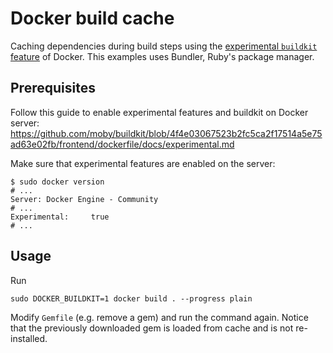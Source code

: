 # Docker build cache

Caching dependencies during build steps using the [experimental `buildkit` feature](https://github.com/moby/moby/issues/14080) of Docker. This examples uses Bundler, Ruby's package manager.

## Prerequisites

Follow this guide to enable experimental features and buildkit on Docker server: https://github.com/moby/buildkit/blob/4f4e03067523b2fc5ca2f17514a5e75ad63e02fb/frontend/dockerfile/docs/experimental.md

Make sure that experimental features are enabled on the server:

```
$ sudo docker version
# ...
Server: Docker Engine - Community
# ...
Experimental:     true
# ...
```

## Usage

Run

```
sudo DOCKER_BUILDKIT=1 docker build . --progress plain
```

Modify `Gemfile` (e.g. remove a gem) and run the command again. Notice that the previously downloaded gem is loaded from cache and is not re-installed.
